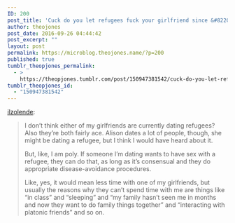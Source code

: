 ```yaml
---
ID: 200
post_title: 'Cuck do you let refugees fuck your girlfriend since &#8220;it&#8217;s good for them&#8221; ?'
author: theojones
post_date: 2016-09-26 04:44:42
post_excerpt: ""
layout: post
permalink: https://microblog.theojones.name/?p=200
published: true
tumblr_theopjones_permalink:
  - >
    https://theopjones.tumblr.com/post/150947381542/cuck-do-you-let-refugees-fuck-your-girlfriend
tumblr_theopjones_id:
  - "150947381542"
---
```

<p><a class="tumblr_blog" href="https://ilzolende.tumblr.com/post/150947294297/cuck-do-you-let-refugees-fuck-your-girlfriend">ilzolende</a>:</p>

<blockquote><p>I don’t think either of my girlfriends are currently dating refugees? Also they’re both fairly ace. Alison dates a lot of people, though, she might be dating a refugee, but I think I would have heard about it.</p>

<p>But, like, I am poly. If someone I’m dating wants to have sex with a refugee, they can do that, as long as it’s consensual and they do appropriate disease-avoidance procedures.</p>

<p>Like, yes, it would mean less time with one of my girlfriends, but usually the reasons why they can’t spend time with me are things like “in class” and “sleeping” and “my family hasn’t seen me in months and now they want to do family things together” and “interacting with platonic friends” and so on.<br /></p></blockquote>